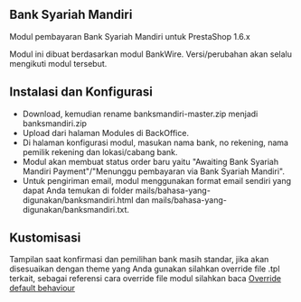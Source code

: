 Bank Syariah Mandiri
--------
Modul pembayaran Bank Syariah Mandiri untuk PrestaShop 1.6.x

Modul ini dibuat berdasarkan modul BankWire. Versi/perubahan akan selalu mengikuti modul tersebut.

Instalasi dan Konfigurasi
--------
* Download, kemudian rename banksmandiri-master.zip menjadi banksmandiri.zip
* Upload dari halaman Modules di BackOffice.
* Di halaman konfigurasi modul, masukan nama bank, no rekening, nama pemilik rekening dan lokasi/cabang bank.
* Modul akan membuat status order baru yaitu "Awaiting Bank Syariah Mandiri Payment"/"Menunggu pembayaran via Bank Syariah Mandiri".
* Untuk pengiriman email, modul menggunakan format email sendiri yang dapat Anda temukan di folder mails/bahasa-yang-digunakan/banksmandiri.html dan mails/bahasa-yang-digunakan/banksmandiri.txt.

Kustomisasi
--------
Tampilan saat konfirmasi dan pemilihan bank masih standar, jika akan disesuaikan dengan theme yang Anda gunakan silahkan override file .tpl terkait, sebagai referensi cara override file modul silahkan baca [Override default behaviour][1]


[1]: http://doc.prestashop.com/display/PS16/Overriding+default+behaviors
